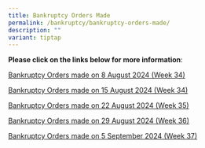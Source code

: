 ```yaml
---
title: Bankruptcy Orders Made
permalink: /bankruptcy/bankruptcy-orders-made/
description: ""
variant: tiptap
---
```

<p><strong>Please click on the links below for more information</strong>:</p>
<p></p>
<p><a href="/files/BOs Made/Bankruptcy_Orders_made_on_8_August_2024__Week_34_.pdf" rel="noopener nofollow" target="_blank">Bankruptcy Orders made on 8 August 2024 (Week 34)</a>
</p>
<p><a href="/files/BOs Made/Bankruptcy_Orders_made_on_15_August_2024__Week_34_.pdf" rel="noopener nofollow" target="_blank">Bankruptcy Orders made on 15 August 2024 (Week 34)</a>
</p>
<p><a href="/files/BOs Made/Bankruptcy_Orders_made_on_22_August_2024__Week_35_.pdf" rel="noopener nofollow" target="_blank">Bankruptcy Orders made on 22 August 2024 (Week 35)</a>
</p>
<p><a href="/files/BOs Made/Bankruptcy_Orders_made_on_29_August_2024__Week_36_.pdf" rel="noopener nofollow" target="_blank">Bankruptcy Orders made on 29 August 2024 (Week 36)</a>
</p>
<p><a href="/files/BOs Made/Bankruptcy_Orders_made_on_5_September_2024__Week_37_.pdf" rel="noopener nofollow" target="_blank">Bankruptcy Orders made on 5 September 2024 (Week 37)</a>
</p>
<p></p>